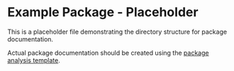 # Example Package - Placeholder

This is a placeholder file demonstrating the directory structure for package documentation.

Actual package documentation should be created using the [package analysis template](../../_templates/package_analysis_template.md).